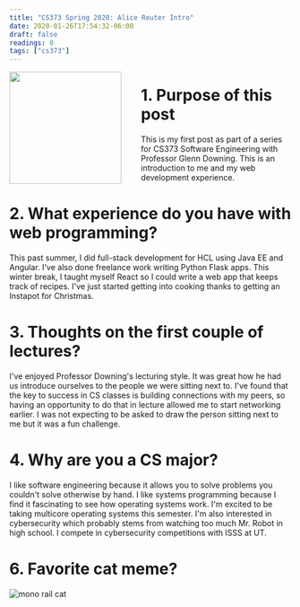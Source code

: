 ```yaml
---
title: "CS373 Spring 2020: Alice Reuter Intro"
date: 2020-01-26T17:54:32-06:00
draft: false
readings: 0
tags: ["cs373"]
---
```



<img src="/img/cs373/linkedin.png" width="200" align="left" style="padding-right:2rem" />


# 1. Purpose of this post

This is my first post as part of a series for CS373 Software Engineering with Professor Glenn Downing. This is an introduction to me and my web development experience.

# 2. What experience do you have with web programming?

This past summer, I did full-stack development for HCL using Java EE and Angular. I've also done freelance work writing Python Flask apps. This winter break, I taught myself React so I could write a web app that keeps track of recipes. I've just started getting into cooking thanks to getting an Instapot for Christmas. 

# 3. Thoughts on the first couple of lectures?

I've enjoyed Professor Downing's lecturing style. It was great how he had us introduce ourselves to the people we were sitting next to. I've found that the key to success in CS classes is building connections with my peers, so having an opportunity to do that in lecture allowed me to start networking earlier. I was not expecting to be asked to draw the person sitting next to me but it was a fun challenge.

# 4. Why are you a CS major?

I like software engineering because it allows you to solve problems you couldn't solve otherwise by hand. I like systems programming because I find it fascinating to see how operating systems work. I'm excited to be taking multicore operating systems this semester. I'm also interested in cybersecurity which probably stems from watching too much Mr. Robot in high school. I compete in cybersecurity competitions with ISSS at UT. 

# 6. Favorite cat meme?

![mono rail cat](/img/cs373/monorail-cat.jpg)
